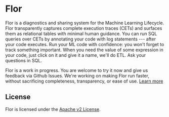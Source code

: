 Flor
======

Flor is a diagnostics and sharing system for the Machine Learning Lifecycle.
Flor transparently captures complete execution traces (CETs) and surfaces them as relational tables with minimal human guidance.
You can run SQL queries over CETs by annotating your code with log statements --- after your code executes.
Run your ML code with confidence: you won't forget to track something important.
When you need the value of some expression in your code, just click on it and give it a name, we'll do ETL.
Ask your questions in SQL.

Flor is a work in progress.
You are welcome to try it now and give us feedback via Github Issues.
We're working on making Flor run faster, without sacrificing completeness, transparency, or ease of use.
[Learn more](https://flor.readthedocs.io)

## License
Flor is licensed under the [Apache v2 License](https://www.apache.org/licenses/LICENSE-2.0).
